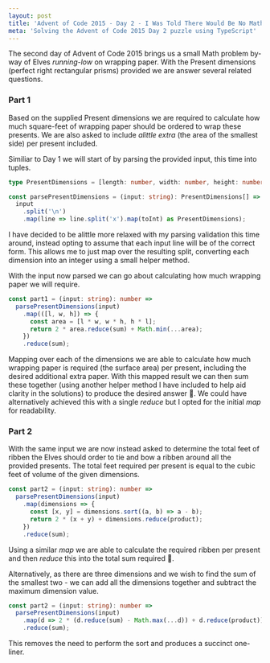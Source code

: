 ```yaml
---
layout: post
title: 'Advent of Code 2015 - Day 2 - I Was Told There Would Be No Math'
meta: 'Solving the Advent of Code 2015 Day 2 puzzle using TypeScript'
---
```


The second day of Advent of Code 2015 brings us a small Math problem by-way of Elves _running-low_ on wrapping paper.
With the Present dimensions (perfect right rectangular prisms) provided we are answer several related questions.

<!--more-->

### Part 1

Based on the supplied Present dimensions we are required to calculate how much square-feet of wrapping paper should be ordered to wrap these presents.
We are also asked to include _alittle extra_ (the area of the smallest side) per present included.

Similiar to Day 1 we will start of by parsing the provided input, this time into tuples.

```typescript
type PresentDimensions = [length: number, width: number, height: number];

const parsePresentDimensions = (input: string): PresentDimensions[] =>
  input
    .split('\n')
    .map(line => line.split('x').map(toInt) as PresentDimensions);
```

I have decided to be alittle more relaxed with my parsing validation this time around, instead opting to assume that each input line will be of the correct form.
This allows me to just map over the resulting split, converting each dimension into an integer using a small helper method.

With the input now parsed we can go about calculating how much wrapping paper we will require.

```typescript
const part1 = (input: string): number =>
  parsePresentDimensions(input)
    .map(([l, w, h]) => {
      const area = [l * w, w * h, h * l];
      return 2 * area.reduce(sum) + Math.min(...area);
    })
    .reduce(sum);
```

Mapping over each of the dimensions we are able to calculate how much wrapping paper is required (the surface area) per present, including the desired additional extra paper.
With this mapped result we can then sum these together (using another helper method I have included to help aid clarity in the solutions) to produce the desired answer 🌟.
We could have alternatively achieved this with a single _reduce_ but I opted for the initial _map_ for readability.

### Part 2

With the same input we are now instead asked to determine the total feet of ribben the Elves should order to tie and bow a ribben around all the provided presents.
The total feet required per present is equal to the cubic feet of volume of the given dimensions.

```typescript
const part2 = (input: string): number =>
  parsePresentDimensions(input)
    .map(dimensions => {
      const [x, y] = dimensions.sort((a, b) => a - b);
      return 2 * (x + y) + dimensions.reduce(product);
    })
    .reduce(sum);
```

Using a similar _map_ we are able to calculate the required ribben per present and then _reduce_ this into the total sum required 🌟.

Alternatively, as there are three dimensions and we wish to find the sum of the smallest two - we can add all the dimensions together and subtract the maximum dimension value.

```typescript
const part2 = (input: string): number =>
  parsePresentDimensions(input)
    .map(d => 2 * (d.reduce(sum) - Math.max(...d)) + d.reduce(product))
    .reduce(sum);
```

This removes the need to perform the sort and produces a succinct one-liner.
